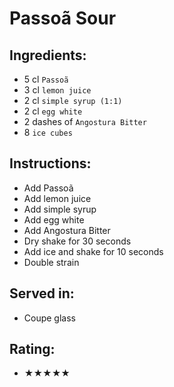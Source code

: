 # Passoã Sour

## Ingredients:
- 5 cl `Passoã`
- 3 cl `lemon juice`
- 2 cl `simple syrup (1:1)`
- 2 cl `egg white`
- 2 dashes of `Angostura Bitter`
- 8 `ice cubes`

## Instructions:
- Add Passoã
- Add lemon juice
- Add simple syrup
- Add egg white
- Add Angostura Bitter
- Dry shake for 30 seconds
- Add ice and shake for 10 seconds
- Double strain

## Served in:
- Coupe glass

## Rating:
- ★★★★★